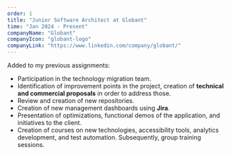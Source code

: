 ```yaml
---
order: 1
title: "Junior Software Architect at Globant"
time: "Jan 2024 - Present"
companyName: "Globant"
companyIcon: "globant-logo"
companyLink: "https://www.linkedin.com/company/globant/"
---
```


Added to my previous assignments:

- Participation in the technology migration team.
- Identification of improvement points in the project, creation of **technical and commercial proposals** in order to address those.
- Review and creation of new repositories.
- Creation of new management dashboards using **Jira**.
- Presentation of optimizations, functional demos of the application, and initiatives to the client.
- Creation of courses on new technologies, accessibility tools, analytics development, and test automation. Subsequently, group training sessions.
